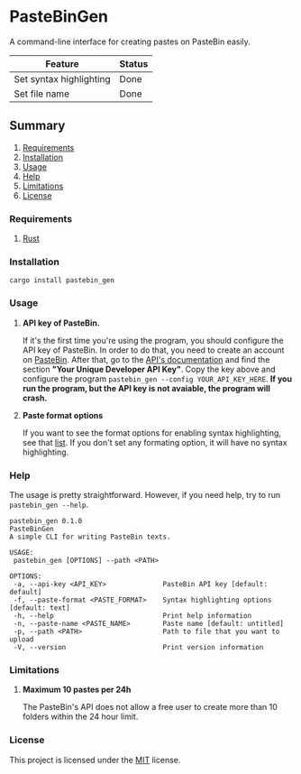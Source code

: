 # PasteBinGen

A command-line interface for creating pastes on PasteBin easily. 

| Feature                 | Status |
|-------------------------|--------|
| Set syntax highlighting | Done   |
| Set file name           | Done   |

## Summary

1. [Requirements](#requirements)
2. [Installation](#installation)
3. [Usage](#usage)
4. [Help](#help)
5. [Limitations](#limitations)
6. [License](#license)

### Requirements

   1. [Rust](https://www.rust-lang.org/tools/install)

### Installation

   ```
cargo install pastebin_gen
   ```

### Usage
   1. **API key of PasteBin.**

      If it's the first time you're using the program, you should configure the API key of PasteBin. In order to do that, you need to create an account on [PasteBin](https://pastebin.com/signup). After that, go to the [API's documentation](https://pastebin.com/doc_api) and find the section **"Your Unique Developer API Key"**. Copy the key above and configure the program `pastebin_gen --config YOUR_API_KEY_HERE`.
      **If you run the program, but the API key is not avaiable, the program will crash.**

   2. **Paste format options**

      If you want to see the format options for enabling syntax highlighting, see that [list](https://pastebin.com/doc_api#5). If you don't set any formating option, it will have no syntax highlighting.

### Help

   The usage is pretty straightforward. However, if you need help, try to run `pastebin_gen --help`.
   
   ```
pastebin_gen 0.1.0
PasteBinGen
A simple CLI for writing PasteBin texts.

USAGE:
    pastebin_gen [OPTIONS] --path <PATH>

OPTIONS:
    -a, --api-key <API_KEY>              PasteBin API key [default: default]
    -f, --paste-format <PASTE_FORMAT>    Syntax highlighting options [default: text]
    -h, --help                           Print help information
    -n, --paste-name <PASTE_NAME>        Paste name [default: untitled]
    -p, --path <PATH>                    Path to file that you want to upload
    -V, --version                        Print version information
   ```
   
### Limitations
   1. **Maximum 10 pastes per 24h**
   
      The PasteBin's API does not allow a free user to create more than 10 folders within the 24 hour limit.

### License
This project is licensed under the [MIT](LICENSE) license.
